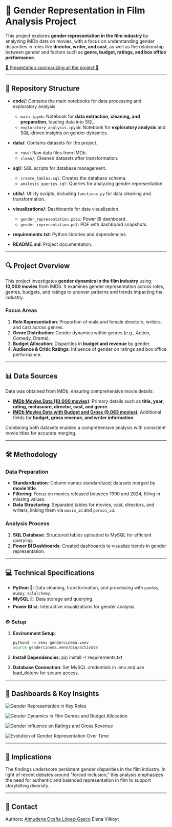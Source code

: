 # 🎥 Gender Representation in Film Analysis Project

This project explores **gender representation in the film industry** by analyzing IMDb data on movies, with a focus on understanding gender disparities in roles like **director, writer, and cast**, as well as the relationship between gender and factors such as **genre, budget, ratings, and box office performance**.

[🌟 Presentation summarizing all the project 🌟](https://docs.google.com/presentation/d/1UT_MTcW6d-LaUZ7WXHO5RCZRxvm1VhwnCvxnXFVNDmk/edit?usp=sharing)

---

## 📁 Repository Structure

- **code/**: Contains the main notebooks for data processing and exploratory analysis.
  - `main.ipynb`: Notebook for **data extraction, cleaning, and preparation**, loading data into SQL.
  - `exploratory_analysis.ipynb`: Notebook for **exploratory analysis** and SQL-driven insights on gender dynamics.

- **data/**: Contains datasets for the project.
  - `raw/`: Raw data files from IMDb.
  - `clean/`: Cleaned datasets after transformation.

- **sql/**: SQL scripts for database management.
  - `create_tables.sql`: Creates the database schema.
  - `analysis_queries.sql`: Queries for analyzing gender representation.

- **utils/**: Utility scripts, including `functions.py` for data cleaning and transformation.

- **visualizations/**: Dashboards for data visualization.
  - `gender_representation.pbix`: Power BI dashboard.
  - `gender_representation.pdf`: PDF with dashboard snapshots.

- **requirements.txt**: Python libraries and dependencies.

- **README.md**: Project documentation.

---

## 🔍 Project Overview

This project investigates **gender dynamics in the film industry** using **10,000 movies** from IMDb. It examines gender representation across roles, genres, budgets, and ratings to uncover patterns and trends impacting the industry.

### Focus Areas

1. **Role Representation**: Proportion of male and female directors, writers, and cast across genres.
2. **Genre Distribution**: Gender dynamics within genres (e.g., Action, Comedy, Drama).
3. **Budget Allocation**: Disparities in **budget and revenue** by gender.
4. **Audience & Critic Ratings**: Influence of gender on ratings and box office performance.

---

## 📊 Data Sources

Data was obtained from IMDb, ensuring comprehensive movie details:
- [**IMDb Movies Data (10,000 movies)**](https://www.kaggle.com/datasets/amanbarthwal/imdb-movies-data): Primary details such as **title, year, rating, metascore, director, cast, and genre**.
- [**IMDb Movies Data with Budget and Gross (9,083 movies)**](https://www.kaggle.com/datasets/elvinrustam/imdb-movies-dataset): Additional fields for **budget, gross revenue, and writer information**.

Combining both datasets enabled a comprehensive analysis with consistent movie titles for accurate merging.

---

## 🛠️ Methodology

### Data Preparation
- **Standardization**: Column names standardized; datasets merged by **movie title**.
- **Filtering**: Focus on movies released between 1990 and 2024, filling in missing values.
- **Data Structuring**: Separated tables for movies, cast, directors, and writers, linking them via `movie_id` and `person_id`.

### Analysis Process
1. **SQL Database**: Structured tables uploaded to MySQL for efficient querying.
2. **Power BI Dashboards**: Created dashboards to visualize trends in gender representation.

---

## 💻 Technical Specifications

- **Python** 🐍: Data cleaning, transformation, and processing with `pandas`, `numpy`, `sqlalchemy`.
- **MySQL** 🗄️: Data storage and querying.
- **Power BI** 📊: Interactive visualizations for gender analysis.

### ⚙️ Setup

1. **Environment Setup**:
   ```bash
   python3 -m venv gendercinema.venv
   source gendercinema.venv/bin/activate

2. **Install Dependencies**:
   pip install -r requirements.txt
   
3. **Database Connection**:
   Set MySQL credentials in .env and use load_dotenv for secure access.

---

## 🎨 Dashboards & Key Insights

![Gender Representation in Key Roles](images/Dashboard_key_roles.png)

![Gender Dynamics in Film Genres and Budget Allocation](images/Dashboard_genres_budget.png)

![Gender Influence on Ratings and Gross Revenue](images/Dashboard_rating_gross.png)

![Evolution of Gender Representation Over Time](images/Dashboard_evolution.png)


---

## 🔎 Implications
The findings underscore persistent gender disparities in the film industry. In light of recent debates around "forced inclusion," this analysis emphasizes the need for authentic and balanced representation in film to support storytelling diversity.

---

## 👤 Contact
Authors: [Almudena Ocaña López-Gasco](https://www.linkedin.com/in/almudena-ocaloga/)
         Elena Vilkoyt

